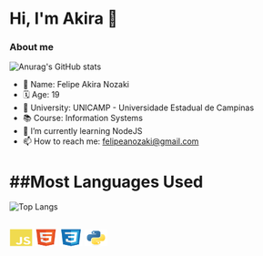 # Hi, I'm Akira 👋<br>

### About me<br>

![Anurag's GitHub stats](https://github-readme-stats.vercel.app/api?username=felipeakira1&show_icons=true&btheme=dracula)
- 👤 Name: Felipe Akira Nozaki
- 🗓 Age: 19
- 📖 University: UNICAMP - Universidade Estadual de Campinas
- 📚 Course: Information Systems
- 🌱 I’m currently learning NodeJS
- 📫 How to reach me: felipeanozaki@gmail.com

# ##Most Languages Used<br>
![Top Langs](https://github-readme-stats.vercel.app/api/top-langs/?username=anuraghazra&layout=compact)
<div style="display: inline_block"><br>
  <img align="center" alt="Icone JavaScript" height="30" width="40" src="https://raw.githubusercontent.com/devicons/devicon/master/icons/javascript/javascript-plain.svg">
  <img align="center" alt="Icone HTML" height="30" width="40" src="https://raw.githubusercontent.com/devicons/devicon/master/icons/html5/html5-original.svg">
  <img align="center" alt="Icone CSS" height="30" width="40" src="https://raw.githubusercontent.com/devicons/devicon/master/icons/css3/css3-original.svg">
  <img align="center" alt="Icone Python" height="30" width="40" src="https://raw.githubusercontent.com/devicons/devicon/master/icons/python/python-original.svg">
</div>


